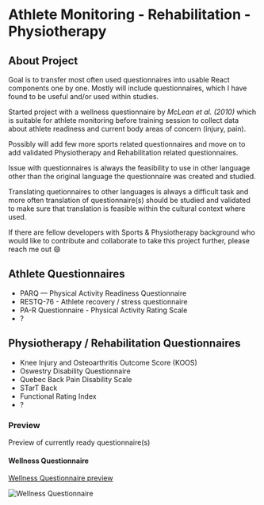 # Athlete Monitoring - Rehabilitation - Physiotherapy

## About Project

Goal is to transfer most often used questionnaires into usable React components one by one. Mostly will include questionnaires, which I have found to be useful and/or used within studies.

Started project with a wellness questionnaire by *McLean et al. (2010)* which is suitable for athlete monitoring before training session to collect data about athlete readiness and current body areas of concern (injury, pain).

Possibly will add few more sports related questionnaires and move on to add validated Physiotherapy and Rehabilitation related questionnaires.

Issue with questionnaires is always the feasibility to use in other language other than the original language the questionnaire was created and studied.

Translating quetionnaires to other languages is always a difficult task and more often translation of questionnaire(s) should be studied and validated to make sure that translation is feasible within the cultural context where used.

If there are fellow developers with Sports & Physiotherapy background who would like to contribute and collaborate to take this project further, please reach me out :smile:

## Athlete Questionnaires

* PARQ — Physical Activity Readiness Questionnaire
* RESTQ-76 - Athlete recovery / stress questionnaire
* PA-R Questionnaire - Physical Activity Rating Scale
* ?

## Physiotherapy / Rehabilitation Questionnaires

* Knee Injury and Osteoarthritis Outcome Score (KOOS)
* Oswestry Disability Questionnaire
* Quebec Back Pain Disability Scale
* STarT Back
* Functional Rating Index
* ?

### Preview

Preview of currently ready questionnaire(s)

#### Wellness Questionnaire

[Wellness Questionnaire preview](https://ik.imagekit.io/htg3gsxgz/questionnaires/wellness_q_G2TbbgQMH.gif?ik-sdk-version=javascript-1.4.3&updatedAt=1672651279664)

![Wellness Questionnaire](https://ik.imagekit.io/htg3gsxgz/questionnaires/wellness_q_G2TbbgQMH.gif?ik-sdk-version=javascript-1.4.3&updatedAt=1672651279664)
